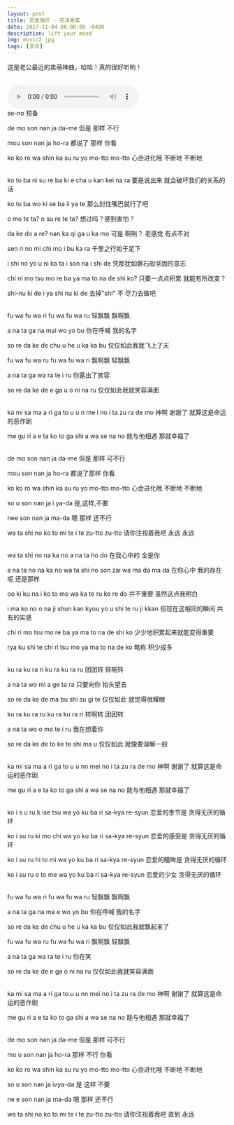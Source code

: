 ```yaml
---
layout: post
title: 恋爱循环 - 花泽香菜
date: 2017-11-04 06:00:00 -0400
description: lift your mood
img: music2.jpg
tags: [音乐]
---
```


这是老公最近的卖萌神曲，哈哈！真的很好听哟！

<br>
<audio controls="controls" preload="auto">
  <source type="audio/ogg" src="/assets/music/恋爱循环.ogg"></source>
  <source type="audio/mp3" src="/assets/music/恋爱循环.mp3"></source>
</audio>

<br>
se-no
预备

de mo son nan ja da-me
但是 那样 不行

mou son nan ja ho-ra
都说了 那样 你看

ko ko ro wa shin ka su ru yo mo-tto mo-tto
心会进化哦 不断地 不断地

<br>
ko to ba ni su re ba ki e cha u kan kei na ra
要是说出来 就会破坏我们的关系的话

ko to ba wo ki se ba ii ya te
那么封住嘴巴就行了吧

o mo te ta? o su re te ta?
想过吗？感到害怕？

da ke do a re? nan ka qi ga u ka mo
可是 啊咧？ 老感觉 有点不对

sen ri no mi chi mo i bu ka ra
千里之行始于足下

i shi no yo u ni ka ta i son na i shi de
凭那犹如磐石般坚固的意志

chi ni mo tsu mo re ba ya ma to na de shi ko?
只要一点点积累 就能有所改变？

shi-nu ki de i ya shi nu ki de
去掉"shi" 不 尽力去做吧

<br>
fu wa fu wa ri fu wa fu wa ru
轻飘飘 飘啊飘

a na ta ga na mai wo yo bu
你在呼喊 我的名字

so re da ke de chu u he u ka ka bu
仅仅如此我就飞上了天

fu wa fu wa ru fu wa fu wa ri
飘啊飘 轻飘飘

a na ta ga wa ra te i ru
你露出了笑容

so re da ke de e ga u o ni na ru
仅仅如此我就笑容满面

<br>
ka mi sa ma a ri ga to u u n me i no i ta zu ra de mo
神啊 谢谢了 就算这是命运的恶作剧

me gu ri a e ta ko to ga shi a wa se na no
能与他相遇 那就幸福了

<br>
de mo son nan ja da-me
但是 那样 可不行

mou son nan ja ho-ra
都说了那样 你看

ko ko ro wa shin ka su ru yo mo-tto mo-tto
心会进化哦 不断地 不断地

so u son nan ja i ya-da
是,这样,不要

nee son nan ja ma-da
嗯 那样 还不行

wa ta shi no ko to mi te i te zu-tto zu-tto
请你注视着我吧 永远 永远

<br>
wa ta shi no na ka no a na ta ho do
在我心中的 全是你

a na ta no na ka no wa ta shi no son zai wa ma da ma da
在你心中 我的存在呢 还是那样

oo ki ku na i ko to mo wa ka te ru ke re do
并不重要 虽然这点我明白

i ma ko no o na ji shun kan kyou yo u shi te ru ji kkan
但现在这相同的瞬间 共有的实感

chi ri mo tsu mo re ba ya ma to na de shi ko
少少地积累起来就能变得重要

rya ku shi te chi ri tsu mo ya ma to na de ko
略称 积少成多

<br>
ku ra ku ra ri ku ra ku ra ru
团团转 转啊转

a na ta wo mi a ge ta ra
只要向你 抬头望去

so re da ke de ma bu shi su gi te
仅仅如此 就觉得很耀眼

ku ra ku ra ru ku ra ku ra ri
转啊转 团团转

a na ta wo o mo te i ru
我在想着你

so re da ke de to ke te shi ma u
仅仅如此 就像要溶解一般

<br>
ka mi sa ma a ri ga to u u nn mei no i ta zu ra de mo
神啊 谢谢了 就算这是命运的恶作剧

me gu ri a e ta ko to ga shi a wa se na no
能与他相遇 那就幸福了

<br>
ko i s u ru k ise tsu wa yo ku ba ri sa-kya re-syun
恋爱的季节是 贪得无厌的循环

ko i su ru ki mo chi wa yo ku ba ri sa-kya re-syun
恋爱的感受是 贪得无厌的循环

ko i su ru hi to mi wa yo ku ba ri sa-kya re-syun
恋爱的瞳眸是 贪得无厌的循环

ko i su ru o to me wa yo ku ba ri sa-kya re-syun
恋爱的少女 贪得无厌的循环

<br>
fu wa fu wa ri fu wa fu wa ru
轻飘飘 飘啊飘

a na ta ga na ma e wo yo bu
你在呼喊 我的名字

so re da ke de chu u he u ka ka bu
仅仅如此我就飘起来了

fu wa fu wa ru fu wa fu wa ri
飘啊飘 轻飘飘

a na ta ga wa ra te i ru
你在笑

so re da ke de e ga o ni na ru
仅仅如此我就笑容满面

<br>
ka mi sa ma a ri ga to u u nn mei no i ta zu ra de mo
神啊 谢谢了 就算这是命运的恶作剧

me gu ri a e ta ko to ga shi a wa se na no
能与他相遇 那就幸福了

<br>
de mo son nan ja da-me
但是 那样 可不行

mo u son nan ja ho-ra
那样 不行 你看

ko ko ro wa shin ka su ru yo mo-tto mo-tto
心会进化哦 不断地 不断地

so u son nan ja ivya-da
是 这样 不要

ne e son nan ja ma-da
嗯 那样 还不行

wa ta shi no ko to mi te i te zu-tto zu-tto
请你注视着我吧 直到 永远
